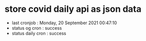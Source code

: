 # store covid daily api as json data

- last cronjob : Monday, 20 September 2021 00:47:10
- status og cron : success
- status daily cron : success
      
      